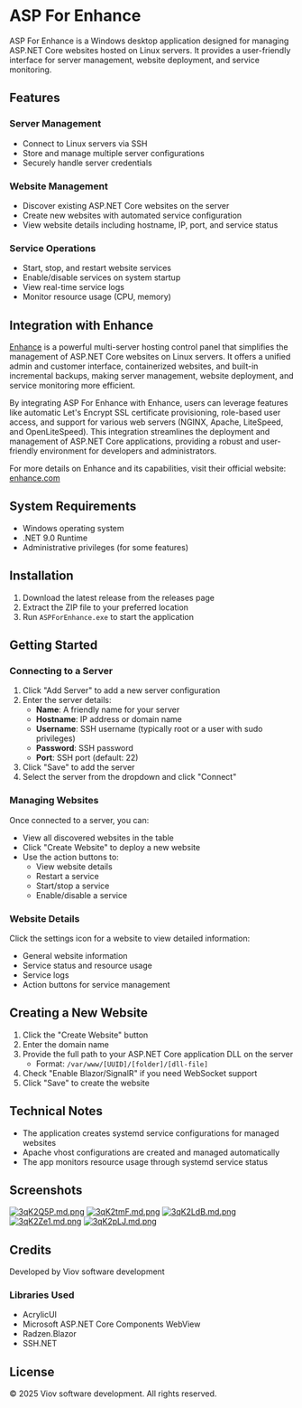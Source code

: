 # ASP For Enhance

ASP For Enhance is a Windows desktop application designed for managing ASP.NET Core websites hosted on Linux servers. It provides a user-friendly interface for server management, website deployment, and service monitoring.

## Features

### Server Management
- Connect to Linux servers via SSH
- Store and manage multiple server configurations
- Securely handle server credentials

### Website Management
- Discover existing ASP.NET Core websites on the server
- Create new websites with automated service configuration
- View website details including hostname, IP, port, and service status

### Service Operations
- Start, stop, and restart website services
- Enable/disable services on system startup
- View real-time service logs
- Monitor resource usage (CPU, memory)

## Integration with Enhance

[Enhance](https://enhance.com/) is a powerful multi-server hosting control panel that simplifies the management of ASP.NET Core websites on Linux servers. It offers a unified admin and customer interface, containerized websites, and built-in incremental backups, making server management, website deployment, and service monitoring more efficient.

By integrating ASP For Enhance with Enhance, users can leverage features like automatic Let's Encrypt SSL certificate provisioning, role-based user access, and support for various web servers (NGINX, Apache, LiteSpeed, and OpenLiteSpeed). This integration streamlines the deployment and management of ASP.NET Core applications, providing a robust and user-friendly environment for developers and administrators.

For more details on Enhance and its capabilities, visit their official website: [enhance.com](https://enhance.com/)

## System Requirements

- Windows operating system
- .NET 9.0 Runtime
- Administrative privileges (for some features)

## Installation

1. Download the latest release from the releases page
2. Extract the ZIP file to your preferred location
3. Run `ASPForEnhance.exe` to start the application

## Getting Started

### Connecting to a Server

1. Click "Add Server" to add a new server configuration
2. Enter the server details:
   - **Name**: A friendly name for your server
   - **Hostname**: IP address or domain name
   - **Username**: SSH username (typically root or a user with sudo privileges)
   - **Password**: SSH password
   - **Port**: SSH port (default: 22)
3. Click "Save" to add the server
4. Select the server from the dropdown and click "Connect"

### Managing Websites

Once connected to a server, you can:

- View all discovered websites in the table
- Click "Create Website" to deploy a new website
- Use the action buttons to:
  - View website details
  - Restart a service
  - Start/stop a service
  - Enable/disable a service

### Website Details

Click the settings icon for a website to view detailed information:

- General website information
- Service status and resource usage
- Service logs
- Action buttons for service management

## Creating a New Website

1. Click the "Create Website" button
2. Enter the domain name
3. Provide the full path to your ASP.NET Core application DLL on the server
   - Format: `/var/www/[UUID]/[folder]/[dll-file]`
4. Check "Enable Blazor/SignalR" if you need WebSocket support
5. Click "Save" to create the website

## Technical Notes

- The application creates systemd service configurations for managed websites
- Apache vhost configurations are created and managed automatically
- The app monitors resource usage through systemd service status

## Screenshots
[![3qK2Q5P.md.png](https://iili.io/3qK2Q5P.md.png)](https://freeimage.host/i/3qK2Q5P)
[![3qK2tmF.md.png](https://iili.io/3qK2tmF.md.png)](https://freeimage.host/i/3qK2tmF)
[![3qK2LdB.md.png](https://iili.io/3qK2LdB.md.png)](https://freeimage.host/i/3qK2LdB)
[![3qK2Ze1.md.png](https://iili.io/3qK2Ze1.md.png)](https://freeimage.host/i/3qK2Ze1)
[![3qK2pLJ.md.png](https://iili.io/3qK2pLJ.md.png)](https://freeimage.host/i/3qK2pLJ)

## Credits

Developed by Viov software development

### Libraries Used
- AcrylicUI
- Microsoft ASP.NET Core Components WebView
- Radzen.Blazor
- SSH.NET

## License

© 2025 Viov software development. All rights reserved.
